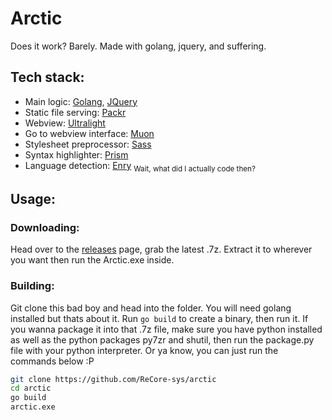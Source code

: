# Arctic

Does it work? Barely.
Made with golang, jquery, and suffering.

## Tech stack:

- Main logic: [Golang](https://golang.org/), [JQuery](http://jquery.com/)
- Static file serving: [Packr](https://github.com/gobuffalo/packr/v2)
- Webview: [Ultralight](https://ultralig.ht/)
- Go to webview interface: [Muon](https://github.com/ImVexed/muon)
- Stylesheet preprocessor: [Sass](http://sass-lang.com/)
- Syntax highlighter: [Prism](https://prismjs.com/)
- Language detection: [Enry](https://github.com/src-d/enry/v2)
  <sub>Wait, what did I actually code then?</sub>

## Usage:

### Downloading:

Head over to the [releases](https://github.com/ReCore-sys/Arctic/releases) page, grab the latest .7z. Extract it to wherever you want then run the Arctic.exe inside.

### Building:

Git clone this bad boy and head into the folder. You will need golang installed but thats about it. Run `go build` to create a binary, then run it.
If you wanna package it into that .7z file, make sure you have python installed as well as the python packages py7zr and shutil, then run the package.py file with your python interpreter.
Or ya know, you can just run the commands below :P
```sh
git clone https://github.com/ReCore-sys/arctic
cd arctic
go build
arctic.exe
```
